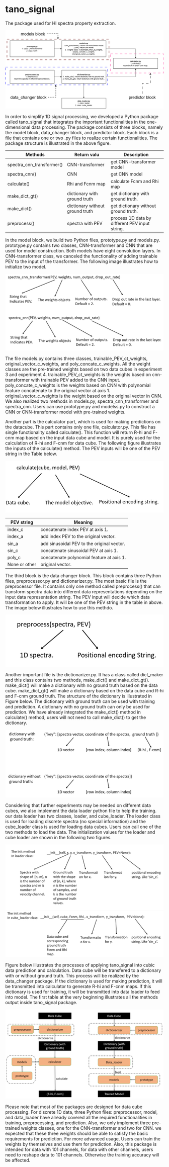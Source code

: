 # tano_signal
The package used for HI spectra property extraction.


![plot](./imgs/ts1.png)


In order to simplify 1D signal processing, we developed a Python package called tano_signal that integrates the important functionalities in the one-dimensional data processing. The package consists of three blocks, namely the model block, data_changer block, and predictor block. Each block is a file that contains one or two .py files to realize certain functionalities. The package structure is illustrated in the above figure. <br />



| Methods   | Return valu | Description   |
| --------      |    --------   |  --------------- |
|spectra_cnn_transformer() | CNN-transformer | get CNN-transformer model|
|spectra_cnn() | CNN     |  get CNN model |
 |calculate() |  Rhi and Fcnm map  | calculate Fcnm and Rhi map |
 |make_dict_gt() | dictionary with ground truth     |  get dictionary with ground truth. |
 |make_dict() | dictionary without ground truth    | get dictionary without ground truth.  |
 |preprocess() |   spectra with PEV | process 1D data by different PEV input string. |





In the model block, we build two Python files, prototype.py and models.py.  prototype.py contains two classes, CNN-transformer and CNN that are used for model construction. Both models have eight convolution layers. In CNN-transformer class, we canceled the functionality of adding trainable PEV to the input of the transformer. The following image illustrates how to initialize two model.  <br />

![plot](./imgs/ts2.png)




The file models.py contains three classes, trainable_PEV_ct_weights, original_vector_c_weights, and poly_concate_c_weights. All the weight classes are the pre-trained weights based on two data cubes in experiment 3 and experiment 4. trainable_PEV_ct_weights is the weights based on cnn-transformer with trainable PEV added to the CNN input. poly_concate_c_weights is the weights based on CNN with polynomial feature concatenate to the original vector at axis 1. original_vector_c_weights is the weight based on the original vector in CNN. We also realized two methods in models.py, spectra_cnn_transformer and spectra_cnn. Users can use prototype.py and modelss.py to construct a CNN or CNN-transformer model with pre-trained weights. <br />




Another part is the calculator part, which is used for making predictions on the datacube. This part contains only one file, calculator.py. This file has single functionality called calculate(). This function will return R-hi and F-cnm map based on the input data cube and model. It is purely used for the calculation of R-hi and F-cnm for data cube. The following figure illustrates the inputs of the calculate() method. The PEV inputs will be one of the PEV string in the Table below. <br />

![plot](./imgs/ts3.png)

| PEV string   | Meaning   |
| --------      |    --------   | 
|index_c | concatenate index PEV at axis 1. | 
|index_a | add index PEV to the original vector.  |
|sin_a |  add sinusoidal PEV to the original vector. |
|sin_c | concatenate sinusoidal PEV at axis 1.  |
|poly_c | concatenate polynomial feature at axis 1.  |
|None or other |  original vector. |
 
 
 
The third block is the data changer block. This block contains three Python files, preprocessor.py
and dictionarizer.py. The most basic file is the preprocessor file. It contains only one method called
preprocess() that can transform spectra data into different data representations depending on the input
data representation string. The PEV input will decide which data transformation to apply.
It will be one of the PEV string in the table in above. The image below illustrates how to use this methdo. <br />

![plot](./imgs/ts4.png)

Another important file is the dictionarizer.py. It has a class called dict_maker and this class contains two methods, make_dict() and make_dict_gt(). make_dict() will make a dictionary with no ground truth based on the data cube. make_dict_gt() will make a dictionary based on the data cube and R-hi and F-cnm ground truth. The structure of the dictionary is illustrated in Figure below. The dictionary with ground truth can be used with training and prediction. A dictionary with no ground truth can only be used for prediction. We have already integrated the make_dict() method in calculate() method, users will not need to call make_dict() to get the dictionary. <br />

![plot](./imgs/ts5.png)




Considering that further experiments may be needed on different data cubes, we also implement the
data loader python file to help the training. our data loader has two classes, loader, and cube_loader.
The loader class is used for loading discrete spectra (no special information) and the cube_loader class is used
for loading data cubes. Users can call one of the two methods to load the data. The initialization
values for the loader and cube loader are shown in the following two figures.<br />

![plot](./imgs/ts6.png)
![plot](./imgs/ts7.png)




Figure below illustrates the processes of applying tano_signal into cubic data prediction and calculation. Data cube will be transfered to a dictionary with or without ground truth. This process will be realized by the data_changer package. If the dictionary is used for making prediction, it will be transmitted into calculator to generate R-hi and F-cnm maps. If this dictionary is used for training, it will be transmitted into data loader to feed into model. The first table at the very beginning illustrates all the methods output inside tano_signal package. <br />


![plot](./imgs/cubeprocess.png)


Please note that most of the packages are designed for data cube processing. For discrete 1D data, three Python files: preprocessor, model, and data_loader have already covered all the required functionalities in training, preprocessing, and prediction. Also, we only implement three pre-trained weights classes, one for the CNN-transformer and two for CNN. we expected that these three weights should be able to satisfy the basic requirements for prediction. For more advanced usage, Users can train the weights by themselves and use them for prediction. Also, this package is intended for data with 101 channels, for data with other channels, users need to reshape data to 101 channels. Otherwise the training accuracy will be affected. <br />




















